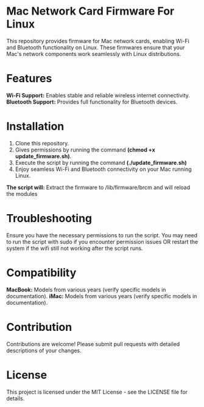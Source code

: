 # Mac Network Card Firmware For Linux
This repository provides firmware for Mac network cards, enabling Wi-Fi and Bluetooth functionality on Linux. These firmwares ensure that your Mac's network components work seamlessly with Linux distributions.

# Features
**Wi-Fi Support:** Enables stable and reliable wireless internet connectivity.
**Bluetooth Support:** Provides full functionality for Bluetooth devices.

# Installation
1) Clone this repository.
2) Gives permissions by running the command **(chmod +x update_firmware.sh)**.
3) Execute the script by running the command  **(./update_firmware.sh)**
4) Enjoy seamless Wi-Fi and Bluetooth connectivity on your Mac running Linux.

**The script will:**
Extract the firmware to /lib/firmware/brcm and will reload the modules

# Troubleshooting
Ensure you have the necessary permissions to run the script. You may need to run the script with sudo if you encounter permission issues OR restart the system if the wifi still not working after the script runs.

# Compatibility
**MacBook:** Models from various years (verify specific models in documentation).
**iMac:** Models from various years (verify specific models in documentation).

# Contribution
Contributions are welcome! Please submit pull requests with detailed descriptions of your changes.

# License
This project is licensed under the MIT License - see the LICENSE file for details.
